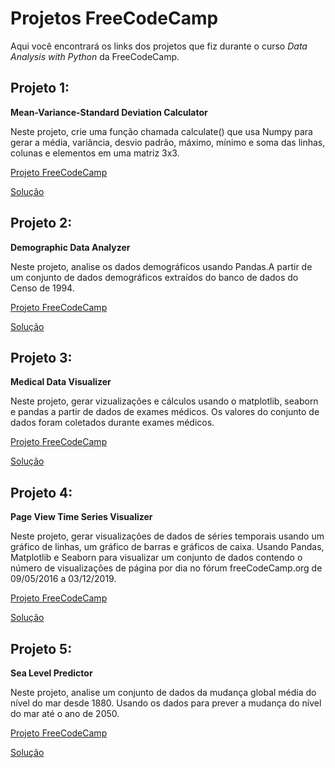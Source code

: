 # Projetos FreeCodeCamp

Aqui você encontrará os links dos projetos que fiz durante o curso  *Data Analysis with Python* da FreeCodeCamp.

## Projeto 1: 
**Mean-Variance-Standard Deviation Calculator**

Neste projeto, crie uma função chamada calculate() que usa Numpy para gerar a média, variância, desvio padrão, máximo, mínimo e soma das linhas, colunas e elementos em uma matriz 3x3.

[Projeto FreeCodeCamp](https://www.freecodecamp.org/learn/data-analysis-with-python/data-analysis-with-python-projects/mean-variance-standard-deviation-calculator)

[Solução](https://github.com/jeanmatheuss/jean-FreeCodeCamp/blob/main/Mean-Variance-Standard-Deviation-Calculator/mean_var_std.py)

## Projeto 2:
**Demographic Data Analyzer**

Neste projeto, analise os dados demográficos usando Pandas.A partir de um conjunto de dados demográficos extraídos do banco de dados do Censo de 1994.

[Projeto FreeCodeCamp](https://www.freecodecamp.org/learn/data-analysis-with-python/data-analysis-with-python-projects/demographic-data-analyzer)

[Solução](https://github.com/jeanmatheuss/jean-FreeCodeCamp/blob/main/Demographic-Data-Analyzer/demographic_data_analyzer.py)

## Projeto 3:
**Medical Data Visualizer**

Neste projeto, gerar vizualizações e  cálculos usando o matplotlib, seaborn e pandas a partir de dados de exames médicos. Os valores do conjunto de dados foram coletados durante exames médicos.

[Projeto FreeCodeCamp](https://www.freecodecamp.org/learn/data-analysis-with-python/data-analysis-with-python-projects/medical-data-visualizer)

[Solução](https://github.com/jeanmatheuss/jean-FreeCodeCamp/blob/main/Medical-Data-Visualizer/medical_data_visualizer.py)

## Projeto 4:
**Page View Time Series Visualizer**

Neste projeto, gerar visualizações de dados de séries temporais usando um gráfico de linhas, um gráfico de barras e gráficos de caixa. Usando Pandas, Matplotlib e Seaborn para visualizar um conjunto de dados contendo o número de visualizações de página por dia no fórum freeCodeCamp.org de 09/05/2016 a 03/12/2019.

[Projeto FreeCodeCamp](https://www.freecodecamp.org/learn/data-analysis-with-python/data-analysis-with-python-projects/page-view-time-series-visualizer)

[Solução]()

## Projeto 5:
**Sea Level Predictor**

Neste projeto, analise um conjunto de dados da mudança global média do nível do mar desde 1880. Usando os dados para prever a mudança do nível do mar até o ano de 2050.

[Projeto FreeCodeCamp](https://www.freecodecamp.org/learn/data-analysis-with-python/data-analysis-with-python-projects/sea-level-predictor)

[Solução]()
